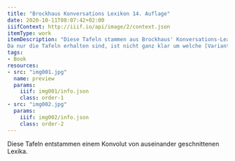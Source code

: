 ```yaml
---
title: "Brockhaus Konversations Lexikon 14. Auflage"
date: 2020-10-11T08:07:42+02:00
iiifContext: http://iiif.io/api/image/2/context.json
itemType: work
itemDescription: "Diese Tafeln stammen aus Brockhaus' Konversations-Lexikon, 14. Auflage, erschienen 1892 - 1895 im Brockhaus Verlag, Leipzig.
Da nur die Tafeln erhalten sind, ist nicht ganz klar um welche [Variante der 14. Auflage](https://de.wikipedia.org/wiki/Liste_der_Ausgaben_des_Brockhaus-Konversationslexikons) es sich handelt."
tags:
- Book
resources:
- src: "img001.jpg"
  name: preview
  params:
    iiif: img001/info.json
    class: order-1
- src: "img002.jpg"
  params:
    iiif: img002/info.json
    class: order-2
---
```

Diese Tafeln entstammen einem Konvolut von auseinander geschnittenen Lexika.

<!--more-->
